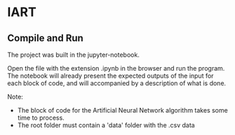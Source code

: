 # IART

## Compile and Run

The project was built in the jupyter-notebook.

Open the file with the extension .ipynb in the browser and run the program. The notebook will already present the expected outputs of the input for each block of code, and will accompanied by a description of what is done.


Note:

- The block of code for the Artificial Neural Network algorithm takes some time to process.
- The root folder must contain a 'data' folder with the .csv data